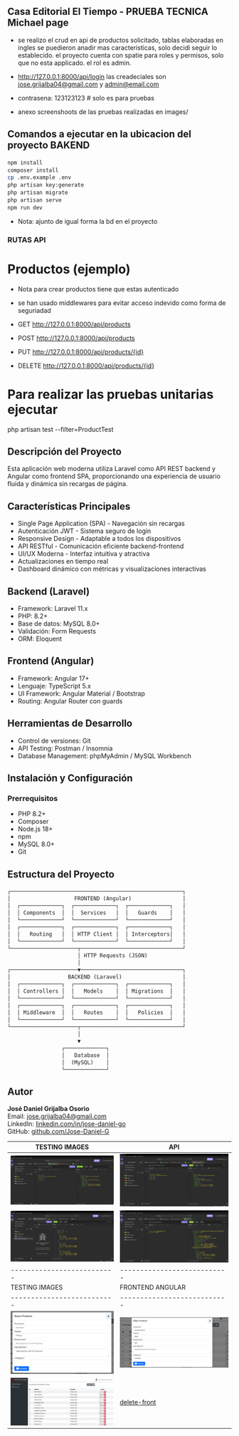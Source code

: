 
## Casa Editorial El Tiempo - PRUEBA TECNICA Michael page

- se realizo el crud en api de productos solicitado, tablas elaboradas en ingles
  se puedieron anadir mas caracteristicas, solo decidi seguir lo establecido.
  el proyecto cuenta con spatie para roles y permisos, solo que no esta applicado. 
  el rol es admin.

- http://127.0.0.1:8000/api/login
  las creadeciales son jose.grijalba04@gmail.com y admin@email.com
- contrasena: 123123123 # solo es para pruebas
- anexo screenshoots de las pruebas realizadas en images/
  
## Comandos a ejecutar en la ubicacion del proyecto BAKEND 

```bash
npm install
composer install
cp .env.example .env
php artisan key:generate 
php artisan migrate 
php artisan serve
npm run dev
```
- Nota: ajunto de igual forma la bd en el proyecto
### RUTAS API
# Productos (ejemplo)
- Nota para crear productos tiene que estas autenticado
- se han usado middlewares para evitar acceso indevido como forma de seguriadad
  
- GET    http://127.0.0.1:8000/api/products
- POST   http://127.0.0.1:8000/api/products
- PUT    http://127.0.0.1:8000/api/products/{id}
- DELETE http://127.0.0.1:8000/api/products/{id}

# Para realizar las pruebas unitarias ejecutar
php artisan test --filter=ProductTest

## Descripción del Proyecto

Esta aplicación web moderna utiliza Laravel como API REST backend y Angular como frontend SPA, proporcionando una experiencia de usuario fluida y dinámica sin recargas de página.

## Características Principales

- Single Page Application (SPA) - Navegación sin recargas  
- Autenticación JWT - Sistema seguro de login  
- Responsive Design - Adaptable a todos los dispositivos  
- API RESTful - Comunicación eficiente backend-frontend  
- UI/UX Moderna - Interfaz intuitiva y atractiva  
- Actualizaciones en tiempo real  
- Dashboard dinámico con métricas y visualizaciones interactivas  

## Backend (Laravel)

- Framework: Laravel 11.x  
- PHP: 8.2+  
- Base de datos: MySQL 8.0+  
- Validación: Form Requests  
- ORM: Eloquent  

## Frontend (Angular)

- Framework: Angular 17+  
- Lenguaje: TypeScript 5.x  
- UI Framework: Angular Material / Bootstrap  
- Routing: Angular Router con guards  

## Herramientas de Desarrollo

- Control de versiones: Git  
- API Testing: Postman / Insomnia  
- Database Management: phpMyAdmin / MySQL Workbench  

## Instalación y Configuración

### Prerrequisitos

- PHP 8.2+  
- Composer  
- Node.js 18+  
- npm  
- MySQL 8.0+  
- Git  

## Estructura del Proyecto

```
┌──────────────────────────────────────────────────────┐
│                    FRONTEND (Angular)                │
│  ┌─────────────┐  ┌─────────────┐  ┌─────────────┐   │
│  │ Components  │  │  Services   │  │   Guards    │   │
│  └─────────────┘  └─────────────┘  └─────────────┘   │
│  ┌─────────────┐  ┌─────────────┐  ┌─────────────┐   │
│  │   Routing   │  │ HTTP Client │  │ Interceptors│   │
│  └─────────────┘  └─────────────┘  └─────────────┘   │
└─────────────────────┬────────────────────────────────┘
                      │ HTTP Requests (JSON)
                      │
┌─────────────────────▼────────────────────────────────┐
│                  BACKEND (Laravel)                   │
│  ┌─────────────┐  ┌─────────────┐  ┌─────────────┐   │
│  │ Controllers │  │   Models    │  │ Migrations  │   │
│  └─────────────┘  └─────────────┘  └─────────────┘   │
│  ┌─────────────┐  ┌─────────────┐  ┌─────────────┐   │
│  │ Middleware  │  │   Routes    │  │   Policies  │   │
│  └─────────────┘  └─────────────┘  └─────────────┘   │
└─────────────────────┬────────────────────────────────┘
                      │
                      ▼
                 ┌─────────────┐
                 │   Database  │
                 │  (MySQL)    │
                 └─────────────┘
```

## Autor

**José Daniel Grijalba Osorio**  
Email: jose.grijalba04@gmail.com  
LinkedIn: [linkedin.com/in/jose-daniel-go](https://www.linkedin.com/in/jose-daniel-go)  
GitHub: [github.com/Jose-Daniel-G](https://github.com/Jose-Daniel-G)

|     TESTING IMAGES       |             API           |
|--------------------------|---------------------------|
|![create](images/create-product.png)|![edit](images/edit-product.png)|
|![list](images/list-products.png)|![login](images/login.png)|
|--------------------------|---------------------------|
|     TESTING IMAGES       |      FRONTEND ANGULAR     |
|--------------------------|---------------------------|
|![create-front](images/create.png)|![edit-front](images/edit.png)|
|![list-front](images/list.png)|[delete-front](images/delete-product.png)|
